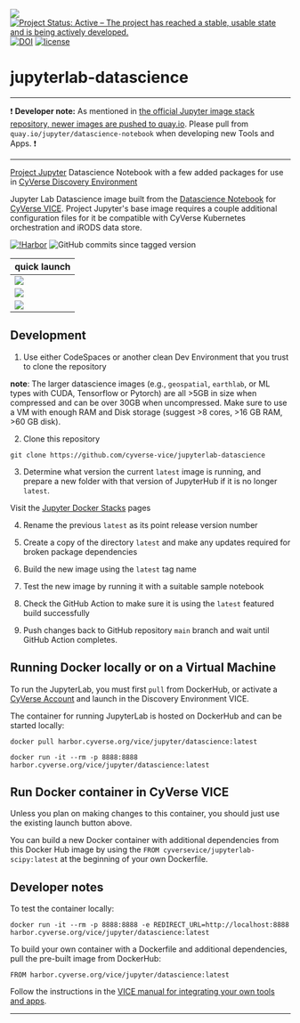 <a href="https://de.cyverse.org/apps/de/faf1d268-44cc-11ed-9715-008cfa5ae621/launch?saved-launch-id=6ab93934-9cf2-4988-8045-518c402d97c8" target="_blank" rel="noopener noreferrer"><img src="https://img.shields.io/badge/Datascience-latest-orange?style=plastic&logo=jupyter"></a> [![Project Status: Active – The project has reached a stable, usable state and is being actively developed.](https://www.repostatus.org/badges/latest/active.svg)](https://www.repostatus.org/#active) [![DOI](https://zenodo.org/badge/DOI/10.5281/zenodo.4540701.svg)](https://doi.org/10.5281/zenodo.4540701)
 [![license](https://img.shields.io/badge/license-BSD3-red.svg?style=flat-square)](https://opensource.org/licenses/BSD-3-Clause) 

# jupyterlab-datascience

---

:exclamation: **Developer note:** As mentioned in [the official Jupyter image stack repository, newer images are pushed to quay.io](https://github.com/jupyter/docker-stacks?tab=readme-ov-file#quick-start). Please pull from `quay.io/jupyter/datascience-notebook` when developing new Tools and Apps. :exclamation:

---

[Project Jupyter](https://jupyter.org/) Datascience Notebook with a few added packages for use in [CyVerse Discovery Environment](https://de.cyverse.org)

Jupyter Lab Datascience image built from the [Datascience Notebook](https://hub.docker.com/r/jupyter/datascience-notebook) for [CyVerse VICE](https://cyverse-visual-interactive-computing-environment.readthedocs-hosted.com/en/latest/index.html). Project Jupyter's base image requires a couple additional configuration files for it be compatible with CyVerse Kubernetes orchestration and iRODS data store.

[![!Harbor](https://github.com/cyverse-vice/jupyterlab-datascience/actions/workflows/harbor.yml/badge.svg)](https://github.com/cyverse-vice/jupyterlab-datascience/actions) ![GitHub commits since tagged version](https://img.shields.io/github/commits-since/cyverse-vice/jupyterlab-datascience/latest/main?style=flat-square) 

| quick launch | 
| ------------ | 
| <a href="https://de.cyverse.org/apps/de/c2227314-1995-11ed-986c-008cfa5ae621/launch" target="_blank"><img src="https://img.shields.io/badge/Datascience-latest-orange?style=plastic&logo=jupyter"></a> |
| <a href="https://de.cyverse.org/apps/de/0bb01716-5d03-11ec-b195-008cfa5ae621/launch" target="_blank"><img src="https://img.shields.io/badge/Geospatial-latest-orange?style=plastic&logo=jupyter"></a> |
| <a href="https://de.cyverse.org/apps/de/c2227314-1995-11ed-986c-008cfa5ae621/launch" target="_blank"><img src="https://img.shields.io/badge/RStudio-latest-orange?style=plastic&logo=r"></a> |

## Development

1. Use either CodeSpaces or another clean Dev Environment that you trust to clone the repository

**note**: The larger datascience images (e.g., `geospatial`, `earthlab`, or ML types with CUDA, Tensorflow or Pytorch) are all >5GB in size when compressed and can be over 30GB when uncompressed. Make sure to use a VM with enough RAM and Disk storage (suggest >8 cores, >16 GB RAM, >60 GB disk).

2. Clone this repository

```
git clone https://github.com/cyverse-vice/jupyterlab-datascience
```

3. Determine what version the current `latest` image is running, and prepare a new folder with that version of JupyterHub if it is no longer `latest`.

Visit the [Jupyter Docker Stacks](https://jupyter-docker-stacks.readthedocs.io/en/latest/) pages

4. Rename the previous `latest` as its point release version number

5. Create a copy of the directory `latest` and make any updates required for broken package dependencies

6. Build the new image using the `latest` tag name

7. Test the new image by running it with a suitable sample notebook

8. Check the GitHub Action to make sure it is using the `latest` featured build successfully 

9. Push changes back to GitHub repository `main` branch and wait until GitHub Action completes.

## Running Docker locally or on a Virtual Machine

To run the JupyterLab, you must first `pull` from DockerHub, or activate a [CyVerse Account](https://user.cyverse.org/services/mine) and launch in the Discovery Environment VICE.

The container for running JupyterLab is hosted on DockerHub and can be started locally:

```
docker pull harbor.cyverse.org/vice/jupyter/datascience:latest
```

```
docker run -it --rm -p 8888:8888 harbor.cyverse.org/vice/jupyter/datascience:latest
```

## Run Docker container in CyVerse VICE

Unless you plan on making changes to this container, you should just use the existing launch button above.

You can build a new Docker container with additional dependencies from this Docker Hub image by using the `FROM cyversevice/jupyterlab-scipy:latest` at the beginning of your own Dockerfile.

## Developer notes

To test the container locally:

```
docker run -it --rm -p 8888:8888 -e REDIRECT_URL=http://localhost:8888 harbor.cyverse.org/vice/jupyter/datascience:latest
```

To build your own container with a Dockerfile and additional dependencies, pull the pre-built image from DockerHub:

```
FROM harbor.cyverse.org/vice/jupyter/datascience:latest
```

Follow the instructions in the [VICE manual for integrating your own tools and apps](https://learning.cyverse.org/vice/extend_apps/#building-an-app-for-your-tool).

---
